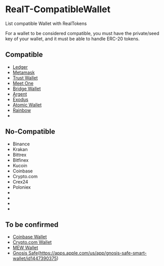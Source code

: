 # RealT-CompatibleWallet

List compatible Wallet with RealTokens

For a wallet to be considered compatible, you must have the private/seed key of your wallet, and it must be able to handle ERC-20 tokens.

## Compatible

- [Ledger](https://www.ledger.com/)
- [Metamask](https://metamask.io/)
- [Trust Wallet](https://trustwallet.com/)
- [Meet One](https://meet.one/)
- [Bridge Wallet](https://www.mtpelerin.com/fr/bridge-wallet)
- [Argent](https://www.argent.xyz/)
- [Exodus](https://www.exodus.io/)
- [Atomic Wallet](https://atomicwallet.io/)
- [Rainbow](https://rainbow.me/)
- []()

## No-Compatible

- Binance
- Krakan
- Bittrex
- Bitfinex
- Kucoin
- Coinbase
- Crypto.com
- Crex24
- Poloniex
-
-
-
-

## To be confirmed

- [Coinbase Wallet](https://wallet.coinbase.com/)
- [Crypto.com Wallet](https://crypto.com/en/ncw/)
- [MEW Wallet](https://mewconnect.myetherwallet.com/#/)
- [Gnosis Safe](https://play.google.com/store/apps/details?id=pm.gnosis.heimdall&hl=de)(https://apps.apple.com/us/app/gnosis-safe-smart-wallet/id1447390375)
